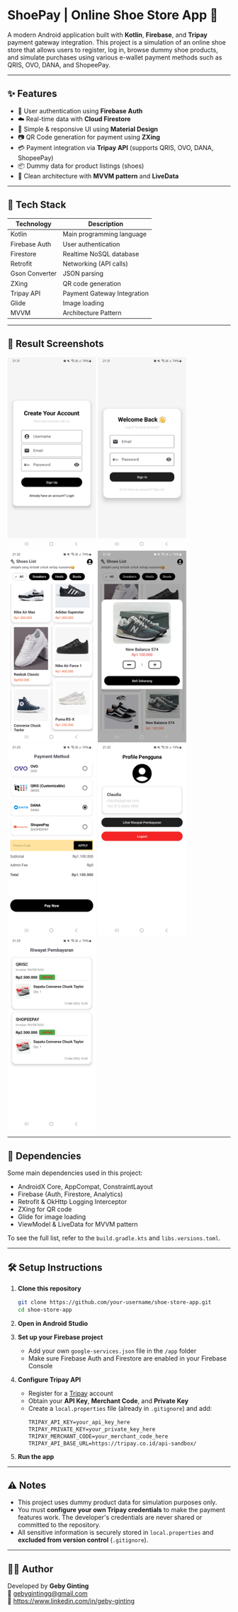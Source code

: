 # ShoePay | Online Shoe Store App 👟

A modern Android application built with **Kotlin**, **Firebase**, and **Tripay** payment gateway integration. This project is a simulation of an online shoe store that allows users to register, log in, browse dummy shoe products, and simulate purchases using various e-wallet payment methods such as QRIS, OVO, DANA, and ShopeePay.

---

## ✨ Features

- 🔐 User authentication using **Firebase Auth**
- ☁️ Real-time data with **Cloud Firestore**
- 📱 Simple & responsive UI using **Material Design**
- 📷 QR Code generation for payment using **ZXing**
- 💳 Payment integration via **Tripay API** (supports QRIS, OVO, DANA, ShopeePay)
- 📦 Dummy data for product listings (shoes)
- 🔄 Clean architecture with **MVVM pattern** and **LiveData**

---

## 🔧 Tech Stack

| Technology       | Description                          |
|------------------|--------------------------------------|
| Kotlin           | Main programming language            |
| Firebase Auth    | User authentication                  |
| Firestore        | Realtime NoSQL database              |
| Retrofit         | Networking (API calls)               |
| Gson Converter   | JSON parsing                         |
| ZXing            | QR code generation                   |
| Tripay API       | Payment Gateway Integration          |
| Glide            | Image loading                        |
| MVVM             | Architecture Pattern                 |

---

## 📸 Result Screenshots

<p float="left">
  <img src="screenshots/signup_screen.jpg" width="200"/>
  <img src="screenshots/signin_screen.jpg" width="200"/>
  <img src="screenshots/itemlist_screen.jpg" width="200"/>
  <img src="screenshots/detail_screen.jpg" width="200"/>
  <img src="screenshots/payment_screen.jpg" width="200"/>
  <img src="screenshots/profile_screen.jpg" width="200"/>
  <img src="screenshots/history_screen.jpg" width="200"/>
</p>

---

## 🧪 Dependencies

Some main dependencies used in this project:

- AndroidX Core, AppCompat, ConstraintLayout
- Firebase (Auth, Firestore, Analytics)
- Retrofit & OkHttp Logging Interceptor
- ZXing for QR code
- Glide for image loading
- ViewModel & LiveData for MVVM pattern

To see the full list, refer to the `build.gradle.kts` and `libs.versions.toml`.

---

## 🛠️ Setup Instructions

1. **Clone this repository**
    ```bash
    git clone https://github.com/your-username/shoe-store-app.git
    cd shoe-store-app
    ```

2. **Open in Android Studio**

3. **Set up your Firebase project**
    - Add your own `google-services.json` file in the `/app` folder
    - Make sure Firebase Auth and Firestore are enabled in your Firebase Console

4. **Configure Tripay API**
    - Register for a [Tripay](https://tripay.co.id) account
    - Obtain your **API Key**, **Merchant Code**, and **Private Key**
    - Create a `local.properties` file (already in `.gitignore`) and add:
      ```properties
      TRIPAY_API_KEY=your_api_key_here
      TRIPAY_PRIVATE_KEY=your_private_key_here
      TRIPAY_MERCHANT_CODE=your_merchant_code_here
      TRIPAY_API_BASE_URL=https://tripay.co.id/api-sandbox/
      ```

5. **Run the app**

---

## ⚠️ Notes

- This project uses dummy product data for simulation purposes only.
- You must **configure your own Tripay credentials** to make the payment features work. The developer's credentials are never shared or committed to the repository.
- All sensitive information is securely stored in `local.properties` and **excluded from version control** (`.gitignore`).

---

## 🙋‍♂️ Author

Developed by **Geby Ginting**  
📧 gebygintingg@gmail.com  
🔗 https://www.linkedin.com/in/geby-ginting
